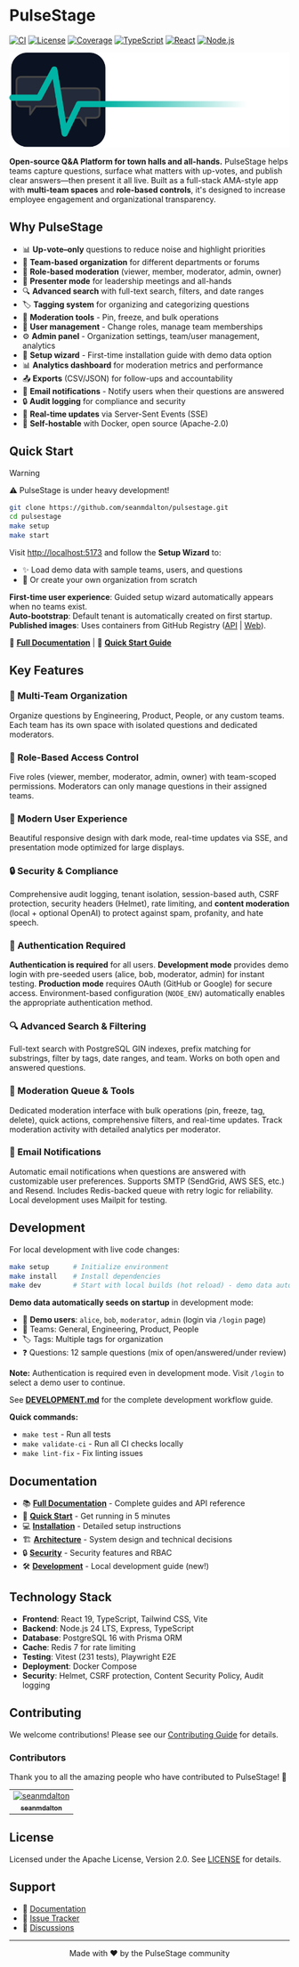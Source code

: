 # PulseStage

[![CI](https://github.com/seanmdalton/pulsestage/actions/workflows/ci.yaml/badge.svg)](https://github.com/seanmdalton/pulsestage/actions/workflows/ci.yaml)
[![License](https://img.shields.io/badge/License-Apache%202.0-blue.svg)](https://opensource.org/licenses/Apache-2.0)
[![Coverage](https://img.shields.io/badge/Coverage-22%25-orange.svg)](https://github.com/seanmdalton/pulsestage/actions/workflows/ci.yaml)
[![TypeScript](https://img.shields.io/badge/TypeScript-5.8-blue.svg)](https://www.typescriptlang.org/)
[![React](https://img.shields.io/badge/React-19-blue.svg)](https://reactjs.org/)
[![Node.js](https://img.shields.io/badge/Node.js-24-green.svg)](https://nodejs.org/)

<div align="left" style="margin:10px 0 10px 0">
  <img src="web/public/pulsestage-wordmark-light.svg" alt="PulseStage">
</div>

**Open-source Q&A Platform for town halls and all-hands.** PulseStage helps teams capture questions, surface what matters with up-votes, and publish clear answers—then present it all live. Built as a full-stack AMA-style app with **multi-team spaces** and **role-based controls**, it's designed to increase employee engagement and organizational transparency.

## Why PulseStage

- 📊 **Up-vote–only** questions to reduce noise and highlight priorities  
- 🏢 **Team-based organization** for different departments or forums  
- 👥 **Role-based moderation** (viewer, member, moderator, admin, owner)  
- 🎥 **Presenter mode** for leadership meetings and all-hands  
- 🔍 **Advanced search** with full-text search, filters, and date ranges
- 🏷️ **Tagging system** for organizing and categorizing questions
- 📌 **Moderation tools** - Pin, freeze, and bulk operations
- 👤 **User management** - Change roles, manage team memberships
- ⚙️ **Admin panel** - Organization settings, team/user management, analytics
- 🎯 **Setup wizard** - First-time installation guide with demo data option
- 📊 **Analytics dashboard** for moderation metrics and performance
- 📤 **Exports** (CSV/JSON) for follow-ups and accountability  
- 📧 **Email notifications** - Notify users when their questions are answered
- 🔒 **Audit logging** for compliance and security
- 🔄 **Real-time updates** via Server-Sent Events (SSE)
- 🐳 **Self-hostable** with Docker, open source (Apache-2.0)

## Quick Start

> [!WARNING]
> ⚠️ PulseStage is under heavy development!
> 

```bash
git clone https://github.com/seanmdalton/pulsestage.git
cd pulsestage
make setup
make start
```

Visit [http://localhost:5173](http://localhost:5173) and follow the **Setup Wizard** to:
- ✨ Load demo data with sample teams, users, and questions
- 🏢 Or create your own organization from scratch

**First-time user experience**: Guided setup wizard automatically appears when no teams exist.  
**Auto-bootstrap**: Default tenant is automatically created on first startup.  
**Published images**: Uses containers from GitHub Registry ([API](https://github.com/seanmdalton/pulsestage/pkgs/container/pulsestage-api) | [Web](https://github.com/seanmdalton/pulsestage/pkgs/container/pulsestage-web)).

📖 **[Full Documentation](https://seanmdalton.github.io/pulsestage/)** | 🚀 **[Quick Start Guide](https://seanmdalton.github.io/pulsestage/getting-started/quick-start/)**

## Key Features

### 🏢 Multi-Team Organization
Organize questions by Engineering, Product, People, or any custom teams. Each team has its own space with isolated questions and dedicated moderators.

### 👥 Role-Based Access Control  
Five roles (viewer, member, moderator, admin, owner) with team-scoped permissions. Moderators can only manage questions in their assigned teams.

### 🎨 Modern User Experience
Beautiful responsive design with dark mode, real-time updates via SSE, and presentation mode optimized for large displays.

### 🔒 Security & Compliance
Comprehensive audit logging, tenant isolation, session-based auth, CSRF protection, security headers (Helmet), rate limiting, and **content moderation** (local + optional OpenAI) to protect against spam, profanity, and hate speech.

### 🔐 Authentication Required
**Authentication is required** for all users. **Development mode** provides demo login with pre-seeded users (alice, bob, moderator, admin) for instant testing. **Production mode** requires OAuth (GitHub or Google) for secure access. Environment-based configuration (`NODE_ENV`) automatically enables the appropriate authentication method.

### 🔍 Advanced Search & Filtering
Full-text search with PostgreSQL GIN indexes, prefix matching for substrings, filter by tags, date ranges, and team. Works on both open and answered questions.

### 📌 Moderation Queue & Tools
Dedicated moderation interface with bulk operations (pin, freeze, tag, delete), quick actions, comprehensive filters, and real-time updates. Track moderation activity with detailed analytics per moderator.

### 📧 Email Notifications
Automatic email notifications when questions are answered with customizable user preferences. Supports SMTP (SendGrid, AWS SES, etc.) and Resend. Includes Redis-backed queue with retry logic for reliability. Local development uses Mailpit for testing.

## Development

For local development with live code changes:

```bash
make setup      # Initialize environment
make install    # Install dependencies
make dev        # Start with local builds (hot reload) - demo data auto-seeds!
```

**Demo data automatically seeds on startup** in development mode:
- 👤 **Demo users**: `alice`, `bob`, `moderator`, `admin` (login via `/login` page)
- 🏢 Teams: General, Engineering, Product, People
- 🏷️ Tags: Multiple tags for organization
- ❓ Questions: 12 sample questions (mix of open/answered/under review)

**Note:** Authentication is required even in development mode. Visit `/login` to select a demo user to continue.

See **[DEVELOPMENT.md](DEVELOPMENT.md)** for the complete development workflow guide.

**Quick commands:**
- `make test` - Run all tests
- `make validate-ci` - Run all CI checks locally
- `make lint-fix` - Fix linting issues

## Documentation

- 📚 **[Full Documentation](https://seanmdalton.github.io/pulsestage/)** - Complete guides and API reference
- 🚀 **[Quick Start](https://seanmdalton.github.io/pulsestage/getting-started/quick-start/)** - Get running in 5 minutes
- 💻 **[Installation](https://seanmdalton.github.io/pulsestage/getting-started/installation/)** - Detailed setup instructions
- 🏗️ **[Architecture](https://seanmdalton.github.io/pulsestage/architecture/system-design/)** - System design and technical decisions
- 🔒 **[Security](https://seanmdalton.github.io/pulsestage/security/overview/)** - Security features and RBAC
- 🛠️ **[Development](DEVELOPMENT.md)** - Local development guide (new!)

## Technology Stack

- **Frontend**: React 19, TypeScript, Tailwind CSS, Vite
- **Backend**: Node.js 24 LTS, Express, TypeScript
- **Database**: PostgreSQL 16 with Prisma ORM
- **Cache**: Redis 7 for rate limiting
- **Testing**: Vitest (231 tests), Playwright E2E
- **Deployment**: Docker Compose
- **Security**: Helmet, CSRF protection, Content Security Policy, Audit logging

## Contributing

We welcome contributions! Please see our [Contributing Guide](https://seanmdalton.github.io/pulsestage/development/contributing/) for details.

### Contributors

Thank you to all the amazing people who have contributed to PulseStage! 🎉

<!-- readme: contributors -start -->
<table>
	<tbody>
		<tr>
            <td align="center">
                <a href="https://github.com/seanmdalton">
                    <img src="https://avatars.githubusercontent.com/u/16750029?v=4" width="100;" alt="seanmdalton"/>
                    <br />
                    <sub><b>seanmdalton</b></sub>
                </a>
            </td>
		</tr>
	<tbody>
</table>
<!-- readme: contributors -end -->

## License

Licensed under the Apache License, Version 2.0. See [LICENSE](LICENSE) for details.

## Support

- 📖 [Documentation](https://seanmdalton.github.io/pulsestage/)
- 🐛 [Issue Tracker](https://github.com/seanmdalton/pulsestage/issues)
- 💬 [Discussions](https://github.com/seanmdalton/pulsestage/discussions)

---

<div align="center">
  Made with ❤️ by the PulseStage community
</div>
